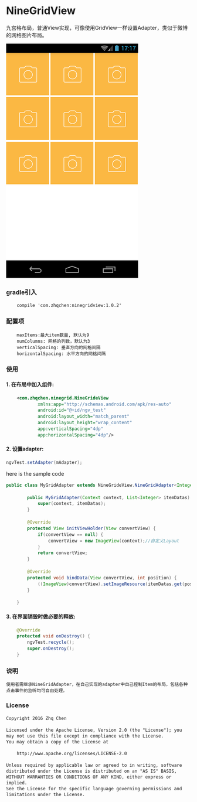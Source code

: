 # NineGridView
九宫格布局，普通View实现，可像使用GridView一样设置Adapter，类似于微博的网格图片布局。

![](./screenshots/nine_grid.png)

### gradle引入
```
    compile 'com.zhqchen:ninegridview:1.0.2'
```

### 配置项
```
    maxItems:最大item数量, 默认为9
    numColumns: 网格的列数，默认为3
    verticalSpacing: 垂直方向的网格间隔
    horizontalSpacing: 水平方向的网格间隔
```

### 使用
#### 1. 在布局中加入组件:
~~~xml
    <com.zhqchen.ninegrid.NineGrideView
            xmlns:app="http://schemas.android.com/apk/res-auto"
            android:id="@+id/ngv_test"
            android:layout_width="match_parent"
            android:layout_height="wrap_content"
            app:verticalSpacing="4dp"
            app:horizontalSpacing="4dp"/>
~~~

#### 2. 设置adapter:
~~~java
ngvTest.setAdapter(mAdapter);
~~~
here is the sample code
~~~java
public class MyGridAdapter extends NineGrideView.NineGridAdapter<Integer> {

        public MyGridAdapter(Context context, List<Integer> itemDatas) {
            super(context, itemDatas);
        }

        @Override
        protected View initViewHolder(View convertView) {
            if(convertView == null) {
                convertView = new ImageView(context);//自定义Layout
            }
            return convertView;
        }

        @Override
        protected void bindData(View convertView, int position) {
            ((ImageView)convertView).setImageResource(itemDatas.get(position));
        }

    }
~~~
#### 3. 在界面销毁时做必要的释放:
~~~java
    @Override
    protected void onDestroy() {
        ngvTest.recycle();
        super.onDestroy();
    }
~~~
### 说明
    使用者需继承NineGridAdapter，在自己实现的adapter中自己控制Item的布局，包括各种点击事件的监听均可自由处理。
### License

	Copyright 2016 Zhq Chen

	Licensed under the Apache License, Version 2.0 (the "License");	you may not use this file except in compliance with the License.
	You may obtain a copy of the License at

		http://www.apache.org/licenses/LICENSE-2.0

	Unless required by applicable law or agreed to in writing, software
	distributed under the License is distributed on an "AS IS" BASIS,
	WITHOUT WARRANTIES OR CONDITIONS OF ANY KIND, either express or implied.
	See the License for the specific language governing permissions and
	limitations under the License.

